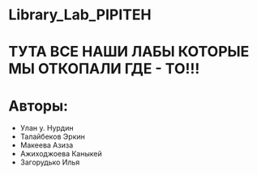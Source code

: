 # Library_Lab_PIPITEH
# ТУТА ВСЕ НАШИ ЛАБЫ КОТОРЫЕ МЫ ОТКОПАЛИ ГДЕ - ТО!!!
# Авторы:
- Улан у. Нурдин
- Талайбеков Эркин
- Макеева Азиза
- Ажиходжоева Каныкей
- Загорудько Илья